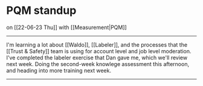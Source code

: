 # PQM standup
on [[22-06-23 Thu]]
with [[Measurement|PQM]]

---
I'm learning a lot about [[Waldo]], [[Labeler]], and the processes that the [[Trust & Safety]] team is using for account level and job level moderation. I've completed the labeler exercise that Dan gave me, which we'll review next week. Doing the second-week knowlege assessment this afternoon, and heading into more training next week.

---
